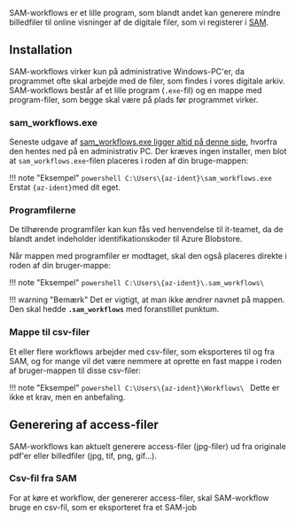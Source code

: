 SAM-workflows er et lille program, som blandt andet kan generere mindre billedfiler til online visninger af de digitale filer, som vi registerer i [SAM](../registration/sam.md).

## Installation
SAM-workflows virker kun på administrative Windows-PC'er, da programmet ofte skal arbejde med de filer, som findes i vores digitale arkiv. SAM-workflows består af et lille program (```.exe```-fil) og en mappe med program-filer, som begge skal være på plads før programmet virker.

### sam_workflows.exe
Seneste udgave af [sam_workflows.exe ligger altid på denne side](https://github.com/aarhusstadsarkiv/sam-workflows/releases), hvorfra den hentes ned på en administrativ PC. Der kræves ingen installer, men blot at ```sam_workflows.exe```-filen placeres i roden af din bruge-mappen:

!!! note "Eksempel"
    ```powershell
    C:\Users\{az-ident}\sam_workflows.exe
    ```
    Erstat ```{az-ident}```med dit eget.

### Programfilerne
De tilhørende programfiler kan kun fås ved henvendelse til it-teamet, da de blandt andet indeholder identifikationskoder til Azure Blobstore.

Når mappen med programfiler er modtaget, skal den også placeres direkte i roden af din bruger-mappe:

!!! note "Eksempel"
    ```powershell
    C:\Users\{az-ident}\.sam_workflows\
    ```

!!! warning "Bemærk"
    Det er vigtigt, at man ikke ændrer navnet på mappen. Den skal hedde **```.sam_workflows```** med foranstillet punktum.

### Mappe til csv-filer
Et eller flere workflows arbejder med csv-filer, som eksporteres til og fra SAM, og for mange vil det være nemmere at oprette en fast mappe i roden af bruger-mappen til disse csv-filer:

!!! note "Eksempel"
    ```powershell
    C:\Users\{az-ident}\Workflows\
    ```
Dette er ikke et krav, men en anbefaling.

## Generering af access-filer
SAM-workflows kan aktuelt generere access-filer (jpg-filer) ud fra originale pdf'er eller billedfiler (jpg, tif, png, gif...).

### Csv-fil fra SAM
For at køre et workflow, der genererer access-filer, skal SAM-workflow bruge en csv-fil, som er eksporteret fra et SAM-job
